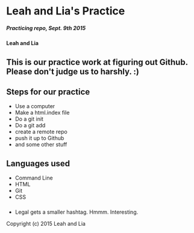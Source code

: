 # Leah and Lia's Practice

##### Practicing repo, Sept. 9th 2015

#### **Leah and Lia**

## This is our practice work at figuring out Github. Please don't judge us to harshly. :)

## Steps for our practice

* Use a computer
* Make a html.index file
* Do a git init
* Do a git add <file name>
* create a remote repo
* push it up to Github
* and some other stuff

## Languages used

* Command Line
* HTML
* Git
* CSS

###

* Legal gets a smaller hashtag. Hmmm. Interesting.

Copyright (c) 2015 Leah and Lia
